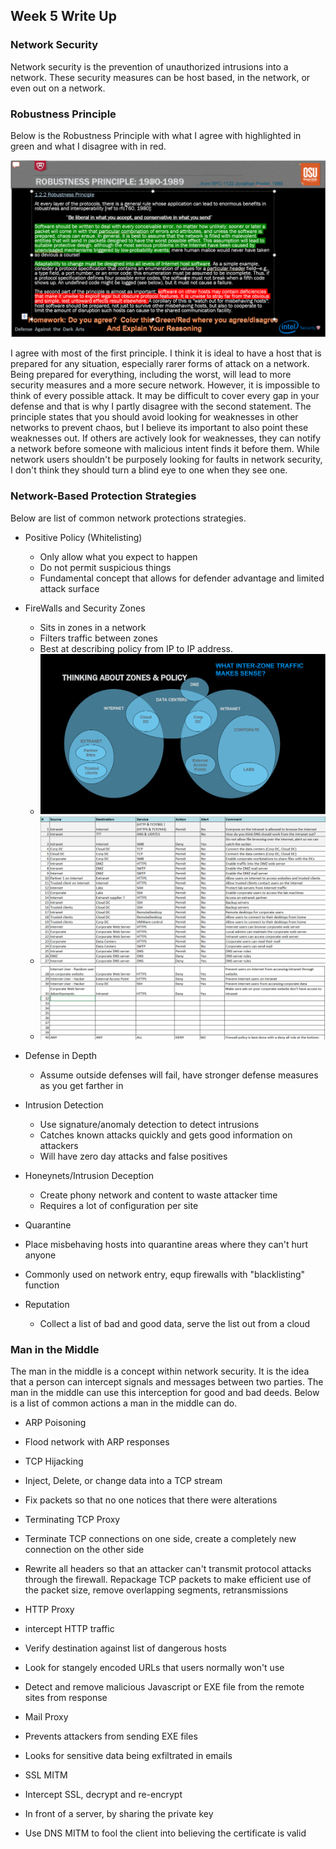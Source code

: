 ## Week 5 Write Up

### Network Security
Network security is the prevention of unauthorized intrusions into a network.  These security measures can be host based, in the network, or even out on a network.  

### Robustness Principle
Below is the Robustness Principle with what I agree with highlighted in green and what I disagree with in red.

![](images/image1.PNG)

I agree with most of the first principle.  I think it is ideal to have a host that is prepared for any situation, especially rarer forms of attack on a network.  Being prepared for everything, including the worst, will lead to more security measures and a more secure network.  However, it is impossible to think of every possible attack.  It may be difficult to cover every gap in your defense and that is why I partly disagree with the second statement.  The principle states that you should avoid looking for weaknesses in other networks to prevent chaos, but I believe its important to also point these weaknesses out.  If others are actively look for weaknesses, they can notify a network before someone with malicious intent finds it before them.  While network users shouldn't be purposely looking for faults in network security, I don't think they should turn a blind eye to one when they see one.

### Network-Based Protection Strategies
Below are list of common network protections strategies.

* Positive Policy (Whitelisting)
  * Only allow what you expect to happen
  * Do not permit suspicious things
  * Fundamental concept that allows for defender advantage and limited attack surface

* FireWalls and Security Zones
  * Sits in zones in a network
  * Filters traffic between zones
  * Best at describing policy from IP to IP address.
  * ![](images/image2.PNG)
  * ![](images/image3.PNG)
  * ![](images/image4.PNG)
  
* Defense in Depth
  * Assume outside defenses will fail, have stronger defense measures as you get farther in
  
* Intrusion Detection
  * Use signature/anomaly detection to detect intrusions
  * Catches known attacks quickly and gets good information on attackers
  * Will have zero day attacks and false positives
 
* Honeynets/Intrusion Deception
  * Create phony network and content to waste attacker time
  * Requires a lot of configuration per site

* Quarantine
 * Place misbehaving hosts into quarantine areas where they can't hurt anyone
 * Commonly used on network entry, equp firewalls with "blacklisting" function

* Reputation
  * Collect a list of bad and good data, serve the list out from a cloud
  
### Man in the Middle
The man in the middle is a concept within network security.  It is the idea that a person can intercept signals and messages between two parties.  The man in the middle can use this interception for good and bad deeds.  Below is a list of common actions a man in the middle can do.

* ARP Poisoning
 * Flood network with ARP responses
 
* TCP Hijacking
 * Inject, Delete, or change data into a TCP stream
 * Fix packets so that no one notices that there were alterations
 
* Terminating TCP Proxy
 * Terminate TCP connections on one side, create a completely new connection on the other side
 * Rewrite all headers so that an attacker can't transmit protocol attacks through the firewall.  Repackage TCP packets to make efficient use of the packet size, remove overlapping segments, retransmissions
 
* HTTP Proxy
 * intercept HTTP traffic
 * Verify destination against list of dangerous hosts
 * Look for stangely encoded URLs that users normally won't use
 * Detect and remove malicious Javascript or EXE file from the remote sites from response
 
* Mail Proxy
 * Prevents attackers from sending EXE files
 * Looks for sensitive data being exfiltrated in emails
 
* SSL MITM
 * Intercept SSL, decrypt and re-encrypt
 * In front of a server, by sharing the private key
 * Use DNS MITM to fool the client into believing the certificate is valid
 

